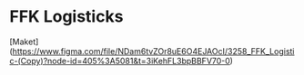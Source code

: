 # FFK Logisticks
[Maket] (<https://www.figma.com/file/NDam6tvZOr8uE6O4EJAOcI/3258_FFK_Logistic-(Copy)?node-id=405%3A5081&t=3iKehFL3bpBBFV70-0>)